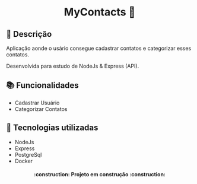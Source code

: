 <h1 align="center"> MyContacts 📱</h1>

## :memo: Descrição
<p>Aplicação aonde o usário consegue cadastrar contatos e categorizar esses contatos.</p> 
<p>Desenvolvida para estudo de NodeJs & Express (API).</p>

## :books: Funcionalidades

<ul>
  <li>Cadastrar Usuário</li>
  <li>Categorizar Contatos</li>
</ul>


## :wrench: Tecnologias utilizadas
<ul>
  <li>NodeJs</li>
  <li>Express</li>
  <li>PostgreSql</li>
  <li>Docker</li>
</ul>

<h4 align="center"> 
    :construction:  Projeto em construção  :construction:
</h4>
